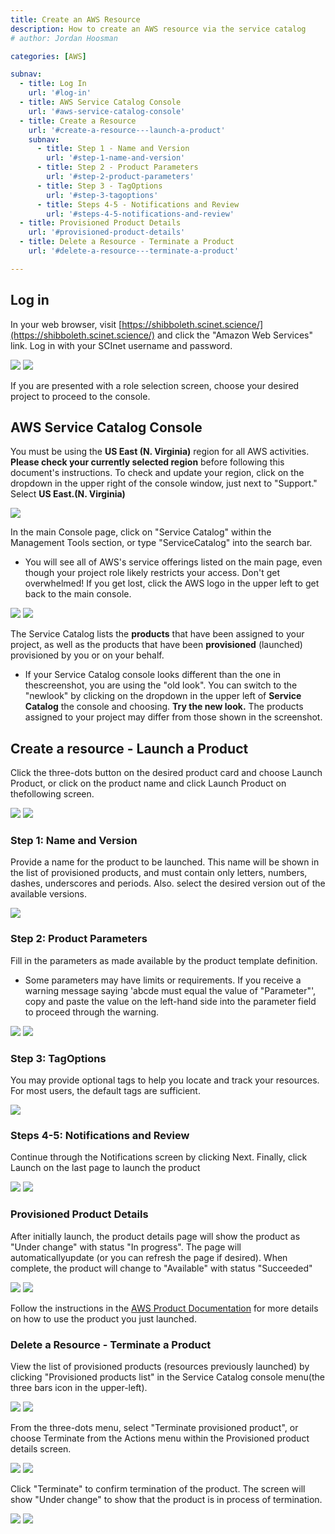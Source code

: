```yaml
---
title: Create an AWS Resource
description: How to create an AWS resource via the service catalog
# author: Jordan Hoosman

categories: [AWS]

subnav:
  - title: Log In
    url: '#log-in'
  - title: AWS Service Catalog Console
    url: '#aws-service-catalog-console'
  - title: Create a Resource
    url: '#create-a-resource---launch-a-product'
    subnav:
      - title: Step 1 - Name and Version
        url: '#step-1-name-and-version'
      - title: Step 2 - Product Parameters
        url: '#step-2-product-parameters'
      - title: Step 3 - TagOptions
        url: '#step-3-tagoptions'
      - title: Steps 4-5 - Notifications and Review
        url: '#steps-4-5-notifications-and-review'
  - title: Provisioned Product Details
    url: '#provisioned-product-details'
  - title: Delete a Resource - Terminate a Product
    url: '#delete-a-resource---terminate-a-product'

---
```




## Log in

In your web browser, visit [https://shibboleth.scinet.science/](https://shibboleth.scinet.science/) and click the "Amazon Web Services" link. Log in with your SCInet username and password.

![](/assets/img/createresource1.png)
![](/assets/img/createresource2.png)

If you are presented with a role selection screen, choose your desired project to proceed to the console.

## AWS Service Catalog Console


You must be using the **US East (N. Virginia)** region for all AWS activities. **Please check your currently selected region** before following this document's instructions. 
To check and update your region, click on the dropdown in the upper right of the console window, just next to "Support." Select **US East.(N. Virginia)**

![](/assets/img/createresource3.png)


In the main Console page, click on "Service Catalog" within the Management Tools section, or type "ServiceCatalog" into the search bar.

*  You will see all of AWS's service offerings listed on the main page, even though your project role likely restricts your access. Don't get overwhelmed! If you get lost, click the AWS logo in the upper left to get back to the main console.

![](/assets/img/createresource4.png)
![](/assets/img/createresource5.png)

The Service Catalog lists the **products** that have been assigned to your project, as well as the products that have been **provisioned** (launched) provisioned by you or on your behalf.


*  If your Service Catalog console looks different than the one in thescreenshot, you are using the "old look". You can switch to the "newlook" by clicking on the dropdown in the upper left of **Service Catalog** the console and choosing. **Try the new look.** The products assigned to your project may differ from those shown in the screenshot.


## Create a resource - Launch a Product

Click the three-dots button on the desired product card and choose Launch Product, or click on the product name and click Launch Product on thefollowing screen.

![](/assets/img/createresource6.png)
![](/assets/img/createresource7.png)

### Step 1: Name and Version

Provide a name for the product to be launched. This name will be shown in the list of provisioned products, and must contain only letters, numbers, dashes, underscores and periods. Also. select the desired version out of the available versions.

![](/assets/img/createresource8.png)

### Step 2: Product Parameters

Fill in the parameters as made available by the product template definition.


*  Some parameters may have limits or requirements. If you receive a warning message saying 'abcde must equal the value of "Parameter"', copy and paste the value on the left-hand side into the parameter field to proceed through the warning.


![](/assets/img/createresource9.png)
![](/assets/img/createresource10.png)

### Step 3: TagOptions

You may provide optional tags to help you locate and track your resources. For most users, the default tags are sufficient.

![](/assets/img/createresource11.png)

### Steps 4-5: Notifications and Review

Continue through the Notifications screen by clicking Next. Finally, click Launch on the last page to launch the product

![](/assets/img/createresource12.png)
![](/assets/img/createresource13.png)

### Provisioned Product Details

After initially launch, the product details page will show the product as "Under change" with status "In progress". The page will automaticallyupdate (or you can refresh the page if desired). When complete, the product will change to "Available" with status "Succeeded"

![](/assets/img/createresource14.png)
![](/assets/img/createresource15.png)

Follow the instructions in the [AWS Product Documentation](https://confluence.scinet.science/display/SCIN/AWS+Product+Documentation) for more details on how to use the product you just launched.

### Delete a Resource - Terminate a Product

View the list of provisioned products (resources previously launched) by clicking "Provisioned products list" in the Service Catalog console menu(the three bars icon in the upper-left).

![](/assets/img/createresource16.png)
![](/assets/img/createresource17.png)

From the three-dots menu, select "Terminate provisioned product", or choose Terminate from the Actions menu within the Provisioned product details screen.

![](/assets/img/createresource18.png)
![](/assets/img/createresource19.png)

Click "Terminate" to confirm termination of the product. The screen will show "Under change" to show that the product is in process of termination.

![](/assets/img/createresource20.png)
![](/assets/img/createresource21.png)


